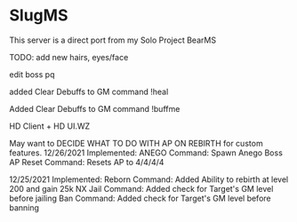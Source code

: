 # SlugMS
This server is a direct port from my Solo Project BearMS

TODO: 
add new hairs, eyes/face

edit boss pq

added Clear Debuffs to GM command !heal

Added Clear Debuffs to GM command !buffme

HD Client + HD UI.WZ


May want to DECIDE WHAT TO DO WITH AP ON REBIRTH for custom features.
12/26/2021
Implemented:
	ANEGO		Command: Spawn Anego Boss
	AP Reset	Command: Resets AP to 4/4/4/4 
	

12/25/2021
Implemented: 
	Reborn	Command: Added Ability to rebirth at level 200 and gain 25k NX
	Jail 	Command: Added check for Target's GM level before jailing
	Ban	Command: Added check for Target's GM level before banning
